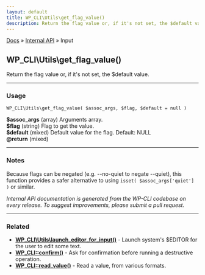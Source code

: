 ```yaml
---
layout: default
title: WP_CLI\Utils\get_flag_value()
description: Return the flag value or, if it's not set, the $default value.
---
```


<a href="/docs/">Docs</a> &raquo; <a href="/docs/internal-api/">Internal API</a> &raquo; Input

## WP_CLI\Utils\get_flag_value()

Return the flag value or, if it's not set, the $default value.

***

### Usage

    WP_CLI\Utils\get_flag_value( $assoc_args, $flag, $default = null )

<div>
<strong>$assoc_args</strong> (array) Arguments array.<br />
<strong>$flag</strong> (string) Flag to get the value.<br />
<strong>$default</strong> (mixed) Default value for the flag. Default: NULL<br />
<strong>@return</strong> (mixed) <br /></p>
</div>


***

### Notes

Because flags can be negated (e.g. --no-quiet to negate --quiet), this
function provides a safer alternative to using
`isset( $assoc_args['quiet'] )` or similar.


*Internal API documentation is generated from the WP-CLI codebase on every release. To suggest improvements, please submit a pull request.*


***

### Related

<ul>



<li><strong><a href="/docs/internal-api/wp-cli-utils-launch-editor-for-input/">WP_CLI\Utils\launch_editor_for_input()</a></strong> - Launch system's $EDITOR for the user to edit some text.</li>


<li><strong><a href="/docs/internal-api/wp-cli-confirm/">WP_CLI::confirm()</a></strong> - Ask for confirmation before running a destructive operation.</li>


<li><strong><a href="/docs/internal-api/wp-cli-read-value/">WP_CLI::read_value()</a></strong> - Read a value, from various formats.</li>



</ul>


